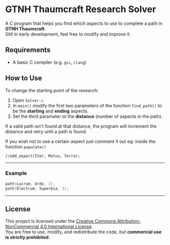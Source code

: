 # GTNH Thaumcraft Research Solver

A  C program that helps you find which aspects to use to complete a path in **GTNH Thaumcraft**.  
Still in early development, feel free to modify and improve it.

## Requirements

- A basic C compiler (e.g. `gcc`, `clang`)

## How to Use

To change the starting point of the research:

1. Open `Solver.c`
2. In `main()` modify the first two parameters of the function `find_path()` to be the **starting** and **ending** aspects.
3. Set the third parameter to the **distance** (number of aspects in the path).

If a valid path isn't found at that distance, the program will increment the distance and retry until a path is found.

If you wish not to use a certain aspect just comment it out 
eg:
inside the function `populate()`
```
//add_aspect(Iter, Motus, Terra);
```
---

### Example

```c
path(Lucrum, Ordo, 3);
path(Electrum, Superbia, 3);
```
---

## License

This project is licensed under the [Creative Commons Attribution-NonCommercial 4.0 International License](https://creativecommons.org/licenses/by-nc/4.0/).  
You are free to use, modify, and redistribute the code, but **commercial use is strictly prohibited**.
